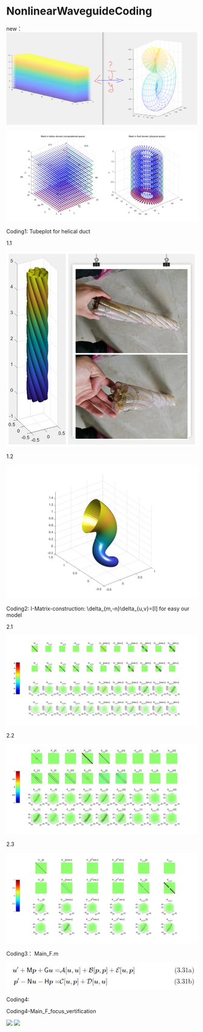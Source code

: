 # NonlinearWaveguideCoding
 
new：
![](https://github.com/Jiaqi-knight/NonlinearWaveguideCoding/blob/master/tex/ModelforLBM_in_curvilinear_coordinates.PNG)

![](https://github.com/Jiaqi-knight/NonlinearWaveguideCoding/blob/master/workspace/geometries/ductLattice.jpg)

Coding1: Tubeplot for helical duct

1.1

![](https://github.com/Jiaqi-knight/NonlinearWaveguideCoding/blob/master/coding1/tubeplot/RealHelicalDucts.jpg)

1.2

![](https://github.com/Jiaqi-knight/NonlinearWaveguideCoding/blob/master/coding1/tubeplot/HelicalDucts(s).jpg)

Coding2: I-Matrix-construction: \delta_{m,-n}\delta_{u,v}=[I] for easy our model

2.1

![](https://github.com/Jiaqi-knight/NonlinearWaveguideCoding/blob/master/tex/ThetaFun.jpg)

2.2

![](https://github.com/Jiaqi-knight/NonlinearWaveguideCoding/blob/master/tex/XFun.jpg)

2.3

![](https://github.com/Jiaqi-knight/NonlinearWaveguideCoding/blob/master/tex/PsiFun.jpg)

Coding3： Main_F.m


![](https://github.com/Jiaqi-knight/NonlinearWaveguideCoding/blob/master/tex/equation1.JPG)


Coding4: 


Coding4-Main_F_focus_vertification


![](https://github.com/Jiaqi-knight/NonlinearWaveguideCoding/blob/master/coding4/LL.gif)
![](https://github.com/Jiaqi-knight/NonlinearWaveguideCoding/blob/master/coding4/LL2.gif)

